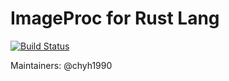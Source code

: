 # ImageProc for Rust Lang

[![Build Status](https://travis-ci.org/chyh1990/imageproc.svg?branch=master)](https://travis-ci.org/chyh1990/imageproc)

Maintainers: @chyh1990

